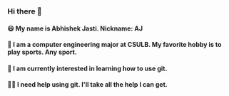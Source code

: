 ### Hi there 👋

#### 😃 My name is Abhishek Jasti. Nickname: AJ
#### 🥇 I am a computer engineering major at CSULB. My favorite hobby is to play sports. Any sport.
#### 🤔 I am currently interested in learning how to use git. 
#### 😶‍🌫️ I need help using git. I'll take all the help I can get.
<!--
**JastiAbhishek/JastiAbhishek** is a ✨ _special_ ✨ repository because its `README.md` (this file) appears on your GitHub profile.

Here are some ideas to get you started:

- 🔭 I’m currently working on ...
- 🌱 I’m currently learning ...
- 👯 I’m looking to collaborate on ...
- 🤔 I’m looking for help with ...
- 💬 Ask me about ...
- 📫 How to reach me: ...
- 😄 Pronouns: ...
- ⚡ Fun fact: ...
-->
